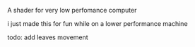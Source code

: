 A shader for very low perfomance computer

i just made this for fun while on a lower performance machine

todo: add leaves movement